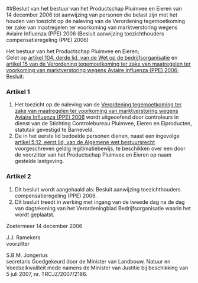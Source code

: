 <meta http-equiv='Content-Type' content='text/html; charset=utf-8' />

##Besluit van het bestuur van het Productschap Pluimvee en Eieren van 14 december 2006 tot aanwijzing van personen die belast zijn met het houden van toezicht op de naleving van de Verordening tegemoetkoming ter zake van maatregelen ter voorkoming van marktverstoring wegens Aviaire Influenza (PPE) 2006 (Besluit aanwijzing toezichthouders compensatieregeling (PPE) 2006)

Het bestuur van het Productschap Pluimvee en Eieren;  
Gelet op [artikel 104, derde lid, van de Wet op de bedrijfsorganisatie](../../../../../../../../wet/wet/op/de/bedrijfsorganisatie/BWBR0002058/README.md) en [artikel 15 van de Verordening tegemoetkoming ter zake van maatregelen ter voorkoming van marktverstoring wegens Aviaire Influenza (PPE) 2006](../../../../../../../../pbo/verordening/tegemoetkoming/ter/zake/van/maatregelen/ter/voorkoming/van/etc/BWBR0020985/README.md);
Besluit:    

### Artikel  1  

1.  Het toezicht op de naleving van de [Verordening tegemoetkoming ter zake van maatregelen ter voorkoming van marktverstoring wegens Aviaire Influenza (PPE) 2006](../../../../../../../../pbo/verordening/tegemoetkoming/ter/zake/van/maatregelen/ter/voorkoming/van/etc/BWBR0020985/README.md) wordt uitgeoefend door controleurs in dienst van de Stichting Controlebureau Pluimvee, Eieren en Eiproducten, statutair gevestigd te Barneveld.   
2.  De in het eerste lid bedoelde personen dienen, naast een ingevolge [artikel 5:12, eerst lid, van de Algemene wet bestuursrecht](../../../../../../../../wet/algemene/wet/bestuursrecht/BWBR0005537/README.md) voorgeschreven geldig legitimatiebewijs, te beschikken over een door de voorzitter van het Productschap Pluimvee en Eieren op naam gestelde lastgeving.   

### Artikel  2  

1.  Dit besluit wordt aangehaald als: Besluit aanwijzing toezichthouders compensatieregeling (PPE) 2006.   
2.  Dit besluit treedt in werking met ingang van de tweede dag na de dag van dagtekening van het Verordeningblad Bedrijfsorganisatie waarin het wordt geplaatst.   

Zoetermeer 
14 december 2006   

J.J. Ramekers  
voorzitter  

S.B.M. Jongerius  
secretaris   Goedgekeurd door de Minister van Landbouw, Natuur en Voedselkwaliteit mede namens de Minister van Justitie bij beschikking van 5 juli 2007, nr. TRCJZ/2007/2186.    

